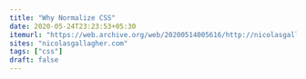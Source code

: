 ```yaml
---
title: "Why Normalize CSS"
date: 2020-05-24T23:23:53+05:30
itemurl: "https://web.archive.org/web/20200514005616/http://nicolasgallagher.com/about-normalize-css/"
sites: "nicolasgallagher.com"
tags: ["css"]
draft: false
---
```


